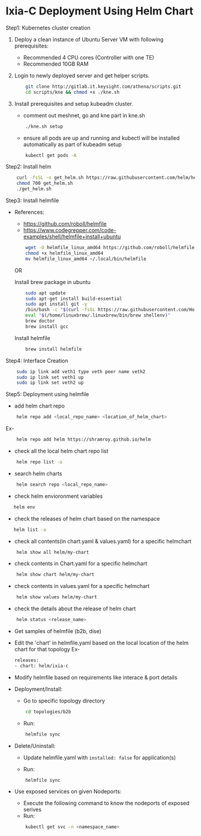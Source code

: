 # Ixia-C Deployment Using Helm Chart

Step1: Kubernetes cluster creation

1. Deploy a clean instance of Ubuntu Server VM with following prerequisites:
    - Recommended 4 CPU cores (Controller with one TE)
    - Recommended 10GB RAM

2. Login to newly deployed server and get helper scripts.

    ```sh
        git clone http://gitlab.it.keysight.com/athena/scripts.git
        cd scripts/kne && chmod +x ./kne.sh
    ```
      

3. Install prerequisites and setup kubeadm cluster.
    - comment out meshnet, go and kne part in kne.sh 

    ```sh
        ./kne.sh setup
    ```
    - ensure all pods are up and running and kubectl will be installed automatically as part of kubeadm setup
    ```sh
        kubectl get pods -A
    ```


Step2: Install helm 

```sh
    curl -fsSL -o get_helm.sh https://raw.githubusercontent.com/helm/helm/main/scripts/get-helm-3
    chmod 700 get_helm.sh
    ./get_helm.sh
```

Step3: Install helmfile
- References:
    - https://github.com/roboll/helmfile
    - https://www.codegrepper.com/code-examples/shell/helmfile+install+ubuntu

    ```sh
        wget -O helmfile_linux_amd64 https://github.com/roboll/helmfile/releases/download/v0.135.0/helmfile_linux_amd64
        chmod +x helmfile_linux_amd64
        mv helmfile_linux_amd64 ~/.local/bin/helmfile
    ```

    OR

    Install brew package in ubuntu

    ```sh 
        sudo apt update
        sudo apt-get install build-essential
        sudo apt install git -y
        /bin/bash -c "$(curl -fsSL https://raw.githubusercontent.com/Homebrew/install/HEAD/install.sh)"
        eval "$(/home/linuxbrew/.linuxbrew/bin/brew shellenv)"
        brew doctor
        brew install gcc
    ```

    Install helmfile

    ```sh
        brew install helmfile
    ```

Step4: Interface Creation

```sh
    sudo ip link add veth1 type veth peer name veth2
    sudo ip link set veth1 up
    sudo ip link set veth2 up
```

Step5: Deployment using helmfile
- add helm chart repo

```sh
    helm repo add <local_repo_name> <location_of_helm_chart>
```
Ex- 

```sh
    helm repo add helm https://shramroy.github.io/helm
```
- check all the local helm chart repo list 

```sh
    helm repo list -a
```
- search helm charts 

```sh 
    helm search repo <local_repo_name>
```
- check helm envioronment variables

```sh 
   helm env 
```
- check the releases of helm chart based on the namespace 

```sh 
   helm list -a 
```
- check all contents(in chart.yaml & values.yaml) for a specific helmchart

```sh 
    helm show all helm/my-chart
```
- check contents in Chart.yaml for a specific helmchart

```sh 
    helm show chart helm/my-chart
```
- check contents in values.yaml for a specific helmchart

```sh 
    helm show values helm/my-chart
```
- check the details about the release of helm chart 

```sh 
    helm status <release_name>
```

- Get samples of helmfile (b2b, dise)

- Edit the 'chart' in helmfile.yaml based on the local location of the helm chart for that topology
  Ex- 
  ```sh
  releases:
  - chart: helm/ixia-c
  ```

- Modify helmfile based on requirements like interace & port details

- Deployment/Install:

    - Go to specific topology directory 
    ```sh
        cd topologies/b2b
    ```

    - Run:
    ```sh
        helmfile sync
    ```


- Delete/Uninstall:

    - Update helmfile.yaml with `installed: false` for application(s)

    - Run: 
    ```sh
        helmfile sync
    ```

- Use exposed services on given Nodeports:
    - Execute the following command to know the nodeports of exposed serives
    - Run: 
    ```sh
        kubectl get svc -n <namespace_name>
    ```

